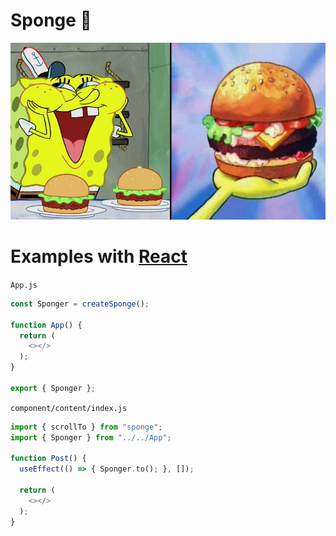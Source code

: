# Sponge 🧽
<p align="center"><img width="600px" src="assets/spongebob.jpg" alt="puppet core"></p>

# Examples with [React](https://reactjs.org/)
`App.js`
```js
const Sponger = createSponge();

function App() {
  return (
    <></>
  );
}

export { Sponger };
```
`component/content/index.js`
```js
import { scrollTo } from "sponge";
import { Sponger } from "../../App";

function Post() {
  useEffect(() => { Sponger.to(); }, []);
  
  return (
    <></>
  );
}
```
